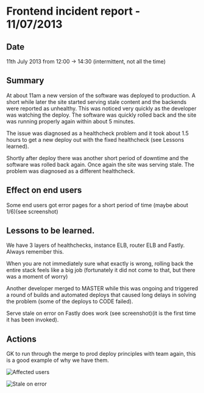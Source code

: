# Frontend incident report - 11/07/2013

## Date
11th July 2013 from 12:00 -> 14:30 (intermittent, not all the time)

## Summary
At about 11am a new version of the software was deployed to production. A short while later the site started serving
stale content and the backends were reported as unhealthy. This was noticed very quickly as the developer was watching
 the deploy. The software was quickly rolled back and the site was running properly again within about 5 minutes.

The issue was diagnosed as a healthcheck problem and it took about 1.5 hours to get a new deploy out with the fixed
  healthcheck (see Lessons learned).

Shortly after deploy there was another short period of downtime and the software was rolled back again. Once again the
site was serving stale. The problem was diagnosed as a different healthcheck.

## Effect on end users
Some end users got error pages for a short period of time (maybe about 1/6)(see screenshot)

## Lessons to be learned.
We have 3 layers of healthchecks, instance ELB, router ELB and Fastly. Always remember this.

When you are not immediately sure what exactly is wrong, rolling back the entire stack feels like a big job
(fortunately it did not come to that, but there was a moment of worry)

Another developer merged to MASTER while this was ongoing and triggered a round of builds and automated deploys that
caused long delays in solving the problem (some of the deploys to CODE failed).

Serve stale on error on Fastly does work (see screenshot)(it is the first time it has been invoked).

## Actions
GK to run through the merge to prod deploy principles with team again, this is a good example of why we have them.

![Affected users](http://dl.dropboxusercontent.com/u/556269/stale-ophan.png)

![Stale on error](http://dl.dropboxusercontent.com/u/556269/stale.png)
